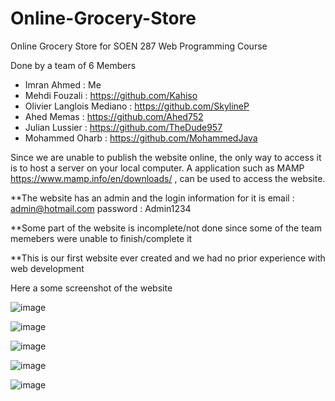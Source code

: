 # Online-Grocery-Store

Online Grocery Store for SOEN 287 Web Programming Course

Done by a team of 6
Members
- Imran Ahmed : Me
- Mehdi Fouzali : https://github.com/Kahiso
- Olivier Langlois Mediano : https://github.com/SkylineP
- Ahed Memas : https://github.com/Ahed752
- Julian Lussier : https://github.com/TheDude957
- Mohammed Oharb : https://github.com/MohammedJava

Since we are unable to publish the website online, the only way to access it is to host a server on your local computer. A application such as MAMP https://www.mamp.info/en/downloads/ , can be used to access the website. 

**The website has an admin and the login information for it is 
email : admin@hotmail.com
password : Admin1234

**Some part of the website is incomplete/not done since some of the team memebers were unable to finish/complete it

**This is our first website ever created and we had no prior experience with web development

Here a some screenshot of the website


![image](https://user-images.githubusercontent.com/77070862/117370531-841fc700-ae94-11eb-8d18-a0a932a5fb5e.png)


![image](https://user-images.githubusercontent.com/77070862/117370598-9c8fe180-ae94-11eb-894e-36a49ca05527.png)

![image](https://user-images.githubusercontent.com/77070862/117370655-b7faec80-ae94-11eb-95b4-04b6c4883e3c.png)

![image](https://user-images.githubusercontent.com/77070862/117370680-c2b58180-ae94-11eb-89b3-0d59bc841031.png)


![image](https://user-images.githubusercontent.com/77070862/117370730-d52fbb00-ae94-11eb-8ffb-5a67f98c3fb5.png)
